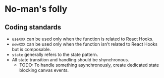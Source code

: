 # No-man's folly

## Coding standards

- `useXXX` can be used only when the function is related to React Hooks.
- `newXXX` can be used only when the function isn't related to React Hooks but is composable.
- `state` generally refers to the state pattern.
- All state transition and handling should be shynchronous.
    - TODO: To handle something asynchronously, create dedicated state blocking canvas events.
